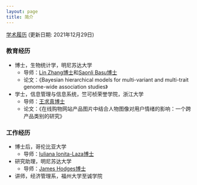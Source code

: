 ```yaml
---
layout: page
title: 简介
---
```


[学术履历](https://github.com/yiyangphd/cn/raw/main/assets/Yi%20Yang%20Curriculum%20Vitae%2020211229%20%E4%B8%AD%E6%96%87.pdf) (更新日期: 2021年12月29日)

### 教育经历

- 博士，生物统计学，明尼苏达大学
   - 导师：[Lin Zhang博士](https://directory.sph.umn.edu/bio/sph-a-z/lin-zhang)和[Saonli Basu博士](https://directory.sph.umn.edu/bio/sph-a-z/saonli-basu) 
   - 论文：《Bayesian hierarchical models for multi-variant and multi-trait genome-wide association studies》
- 学士，信息管理与信息系统，竺可桢荣誉学院，浙江大学
   - 导师：[王求真博士](https://www.x-mol.com/university/faculty/301513)
   - 论文：《在线购物网站产品图片中结合人物图像对用户情绪的影响：一个跨产品类别的研究》

### 工作经历

- 博士后，哥伦比亚大学
   - 导师：[Iuliana Ionita-Laza博士](http://www.columbia.edu/~ii2135/)
- 研究助理，明尼苏达大学
   - 导师：[James Hodges博士](https://directory.sph.umn.edu/bio/sph-a-z/james-hodges)
- 讲师，经济管理系，福州大学至诚学院


       
